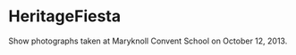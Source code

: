 HeritageFiesta
================

Show photographs taken at Maryknoll Convent School on October 12, 2013.
